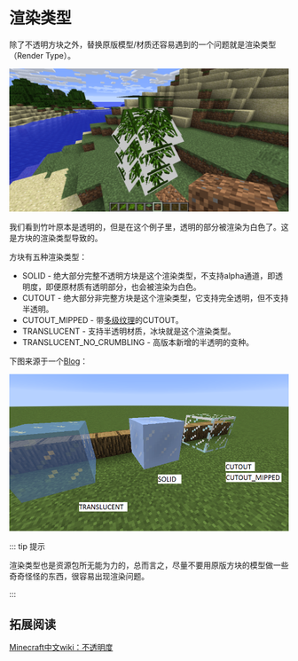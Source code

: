 # 渲染类型

除了不透明方块之外，替换原版模型/材质还容易遇到的一个问题就是渲染类型（Render Type）。

![image-20200707133756597](renderlayer.assets/image-20200707133756597.png)

我们看到竹叶原本是透明的，但是在这个例子里，透明的部分被渲染为白色了。这是方块的渲染类型导致的。

方块有五种渲染类型：

- SOLID - 绝大部分完整不透明方块是这个渲染类型，不支持alpha通道，即透明度，即便原材质有透明部分，也会被渲染为白色。
- CUTOUT - 绝大部分非完整方块是这个渲染类型，它支持完全透明，但不支持半透明。
- CUTOUT_MIPPED - 带[多级纹理](https://zh.wikipedia.org/wiki/Mipmap)的CUTOUT。
- TRANSLUCENT - 支持半透明材质，冰块就是这个渲染类型。
- TRANSLUCENT_NO_CRUMBLING - 高版本新增的半透明的变种。

下图来源于一个[Blog](https://greyminecraftcoder.blogspot.com/2020/04/block-rendering-1144.html)：

![img](renderlayer.assets/141222RvW-BlockRenderLayers.png)

::: tip 提示

渲染类型也是资源包所无能为力的，总而言之，尽量不要用原版方块的模型做一些奇奇怪怪的东西，很容易出现渲染问题。

:::

## 拓展阅读

[Minecraft中文wiki：不透明度](https://minecraft-zh.gamepedia.com/教程/不透明度)

<br/><br/><Vssue/>